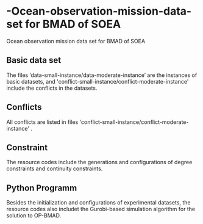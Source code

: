 # -Ocean-observation-mission-data-set for BMAD of SOEA
 Ocean observation mission data set for BMAD of SOEA
 
## Basic data set
The files ‘data-small-instance/data-moderate-instance’ are the instances of basic datasets, and 'conflict-small-instance/conflict-moderate-instance' include the conflicts in the datasets.
 
## Conflicts
All conflicts are listed in files 'conflict-small-instance/conflict-moderate-instance' .
 
## Constraint
The resource codes include the generations and configurations of degree constraints and continuity constraints.


## Python Programm
Besides the initialization and configurations of experimental datasets, the resource codes also includet the Gurobi-based simulation algorithm for the solution to OP-BMAD.
